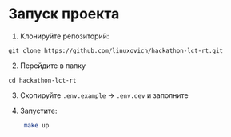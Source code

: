 
# Запуск проекта
1. Клонируйте репозиторий:
```
git clone https://github.com/linuxovich/hackathon-lct-rt.git 
```

2. Перейдите в папку

```
cd hackathon-lct-rt
```

3. Скопируйте `.env.example` → `.env.dev` и заполните

4. Запустите:
   ```bash
    make up
    ```
